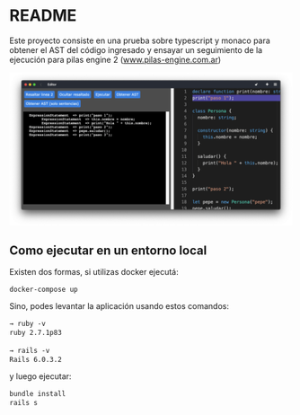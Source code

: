 # README

Este proyecto consiste en una prueba sobre typescript y monaco para obtener
el AST del código ingresado y ensayar un seguimiento de la ejecución para
pilas engine 2 (www.pilas-engine.com.ar)

![](extras/captura.png)

## Como ejecutar en un entorno local

Existen dos formas, si utilizas docker ejecutá:

```
docker-compose up
```

Sino, podes levantar la aplicación usando estos comandos:

```
→ ruby -v
ruby 2.7.1p83

→ rails -v
Rails 6.0.3.2
```

y luego ejecutar:

```
bundle install
rails s
```
